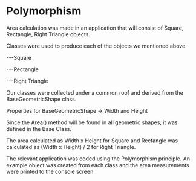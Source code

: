 # Polymorphism

Area calculation was made in an application that will consist of Square, Rectangle, Right Triangle objects.

Classes were used to produce each of the objects we mentioned above.

---Square

---Rectangle

---Right Triangle

Our classes were collected under a common roof and derived from the BaseGeometricShape class.

Properties for BaseGeometricShape -> Width and Height

Since the Area() method will be found in all geometric shapes, it was defined in the Base Class.

The area calculated as Width x Height for Square and Rectangle was calculated as (Width x Height) / 2 for Right Triangle.

The relevant application was coded using the Polymorphism principle. An example object was created from each class and the area measurements were printed to the console screen.
